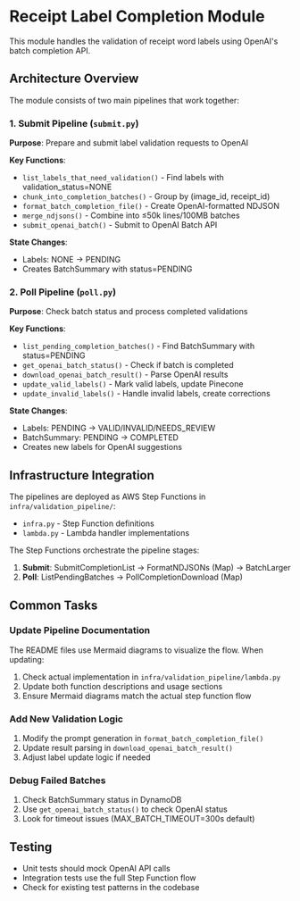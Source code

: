 # Receipt Label Completion Module

This module handles the validation of receipt word labels using OpenAI's batch completion API.

## Architecture Overview

The module consists of two main pipelines that work together:

### 1. Submit Pipeline (`submit.py`)
**Purpose**: Prepare and submit label validation requests to OpenAI

**Key Functions**:
- `list_labels_that_need_validation()` - Find labels with validation_status=NONE
- `chunk_into_completion_batches()` - Group by (image_id, receipt_id)
- `format_batch_completion_file()` - Create OpenAI-formatted NDJSON
- `merge_ndjsons()` - Combine into ≤50k lines/100MB batches
- `submit_openai_batch()` - Submit to OpenAI Batch API

**State Changes**:
- Labels: NONE → PENDING
- Creates BatchSummary with status=PENDING

### 2. Poll Pipeline (`poll.py`)
**Purpose**: Check batch status and process completed validations

**Key Functions**:
- `list_pending_completion_batches()` - Find BatchSummary with status=PENDING
- `get_openai_batch_status()` - Check if batch is completed
- `download_openai_batch_result()` - Parse OpenAI results
- `update_valid_labels()` - Mark valid labels, update Pinecone
- `update_invalid_labels()` - Handle invalid labels, create corrections

**State Changes**:
- Labels: PENDING → VALID/INVALID/NEEDS_REVIEW
- BatchSummary: PENDING → COMPLETED
- Creates new labels for OpenAI suggestions

## Infrastructure Integration

The pipelines are deployed as AWS Step Functions in `infra/validation_pipeline/`:
- `infra.py` - Step Function definitions
- `lambda.py` - Lambda handler implementations

The Step Functions orchestrate the pipeline stages:
1. **Submit**: SubmitCompletionList → FormatNDJSONs (Map) → BatchLarger
2. **Poll**: ListPendingBatches → PollCompletionDownload (Map)

## Common Tasks

### Update Pipeline Documentation
The README files use Mermaid diagrams to visualize the flow. When updating:
1. Check actual implementation in `infra/validation_pipeline/lambda.py`
2. Update both function descriptions and usage sections
3. Ensure Mermaid diagrams match the actual step function flow

### Add New Validation Logic
1. Modify the prompt generation in `format_batch_completion_file()`
2. Update result parsing in `download_openai_batch_result()`
3. Adjust label update logic if needed

### Debug Failed Batches
1. Check BatchSummary status in DynamoDB
2. Use `get_openai_batch_status()` to check OpenAI status
3. Look for timeout issues (MAX_BATCH_TIMEOUT=300s default)

## Testing
- Unit tests should mock OpenAI API calls
- Integration tests use the full Step Function flow
- Check for existing test patterns in the codebase